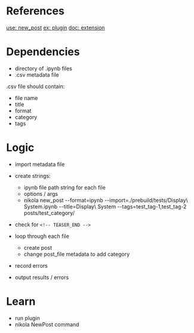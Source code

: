 

# References
[use: new_post](https://github.com/getnikola/nikola/blob/master/nikola/plugins/command/new_post.py#L217)
[ex: plugin](https://github.com/getnikola/nikola/blob/master/nikola/plugins/command/plugin.py)
[doc: extension](https://getnikola.com/extending.html)


# Dependencies

* directory of .ipynb files
* .csv metadata file 

.csv file should contain:

* file name
* title
* format
* category
* tags



# Logic

- import metadata file
- create strings:
  + ipynb file path string for each file
  + options / args
  + nikola new_post --format=ipynb --import=./prebuild/tests/Display\ System.ipynb --title=Display\ System --tags=test_tag-1,test_tag-2 posts/test_category/

- check for `<!-- TEASER_END -->`

- loop through each file
  + create post
  + change post_file metadata to add category
- record errors
- output results / errors



# Learn

- run plugin
- nikola NewPost command





